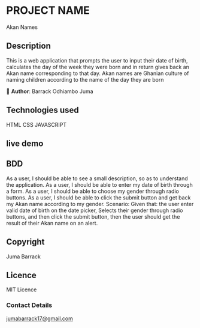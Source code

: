 
# PROJECT NAME
 Akan Names
## Description
This is a web application that prompts the user to input their date of birth, calculates the day of the week they were born and in return gives back an Akan name corresponding to that day. Akan names are Ghanian culture of naming children according to the name of the day they are born

👤 **Author**:
Barrack Odhiambo Juma
## Technologies used
HTML
CSS
JAVASCRIPT
## live demo


## BDD
As a user, I should be able to see a small description, so as to understand the application.
As a user, I should be able to enter my date of birth through a form.
As a user, I should be able to choose my gender through radio buttons.
As a user, I should be able to click the submit button and get back my Akan name according to my gender.
Scenario:
Given that:
the user enter valid date of birth on the date picker,
Selects their gender through radio buttons,
and then click the submit button,
then the user should get the result of their Akan name on an alert.
## Copyright
Juma Barrack
## Licence
MIT Licence
### Contact Details
jumabarrack17@gmail.com